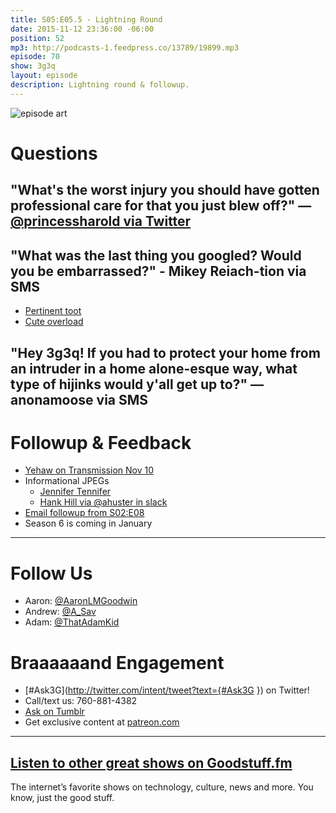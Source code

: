 ```yaml
---
title: S05:E05.5 - Lightning Round
date: 2015-11-12 23:36:00 -06:00
position: 52
mp3: http://podcasts-1.feedpress.co/13789/19899.mp3
episode: 70
show: 3g3q
layout: episode
description: Lightning round & followup.
---
```


![episode art][1]

# Questions

## "What's the worst injury you should have gotten professional care for that you just blew off?" —[@princessharold via Twitter][2]

## "What was the last thing you googled? Would you be embarrassed?" - Mikey Reiach-tion via SMS
* [Pertinent toot][3]
* [Cute overload][4]

## "Hey 3g3q! If you had to protect your home from an intruder in a home alone-esque way, what type of hijinks would y'all get up to?" —anonamoose via SMS

# Followup & Feedback

* [Yehaw on Transmission Nov 10][5]
* Informational JPEGs
    * [Jennifer Tennifer][6]
    * [Hank Hill via @ahuster in slack][7]
* [Email followup from S02:E08][8]
* Season 6 is coming in January

***

# Follow Us
* Aaron: [@AaronLMGoodwin](http://twitter.com/aaronlmgoodwin)
* Andrew: [@A_Sav](http://twitter.com/a_sav)
* Adam: [@ThatAdamKid](http://twitter.com/thatadamkid)

# Braaaaaand Engagement
* [#Ask3G](http://twitter.com/intent/tweet?text={#Ask3G }) on Twitter!
* Call/text us: 760-881-4382
* [Ask on Tumblr](http://3g3q.co/ask)
* Get exclusive content at [patreon.com](http://www.patreon.com/3g3q)

***

## [Listen to other great shows on Goodstuff.fm](http://goodstuff.fm/)
The internet’s favorite shows on technology, culture, news and more. You know, just the good stuff.

[1]: http://l.gdwn.co/1kkDE.gif
[2]: http://twitter.com/princessharold/status/662619491486990338
[3]: https://twitter.com/AaronLMGoodwin/status/664664920890458112
[4]: http://bit.ly/1LcXE4D
[5]: http://bit.ly/1N0wSUG
[6]: https://twitter.com/HillaryHottstuf/status/664929325230133249
[7]: http://i.imgur.com/zaRsnci.jpg
[8]: https://overcast.fm/+DRy1G8RGE/7:36
[9]: http://twitter.com/aaronlmgoodwin
[10]: http://twitter.com/a_sav
[11]: http://twitter.com/thatadamkid
[12]: http://www.patreon.com/3g3q
[13]: http://goodstuff.fm/3g3q/
